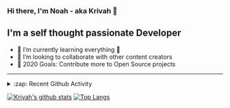 ### Hi there, I'm Noah - aka Krivah 👋

## I'm a self thought passionate Developer

- 🌱 I’m currently learning everything 🤣
- 👯 I’m looking to collaborate with other content creators
- 🥅 2020 Goals: Contribute more to Open Source projects

---

<details>
  <summary>:zap: Recent Github Activity</summary>
  
<!--START_SECTION:activity-->
1. 🎉 Merged PR [#28](https://github.com/krivahtoo/group-manager/pull/28) in [krivahtoo/group-manager](https://github.com/krivahtoo/group-manager)
2. ❌ Closed PR [#52](https://github.com/krivahtoo/telechat/pull/52) in [krivahtoo/telechat](https://github.com/krivahtoo/telechat)
3. ❌ Closed PR [#51](https://github.com/krivahtoo/telechat/pull/51) in [krivahtoo/telechat](https://github.com/krivahtoo/telechat)
4. ❌ Closed PR [#50](https://github.com/krivahtoo/telechat/pull/50) in [krivahtoo/telechat](https://github.com/krivahtoo/telechat)
5. ❌ Closed PR [#49](https://github.com/krivahtoo/telechat/pull/49) in [krivahtoo/telechat](https://github.com/krivahtoo/telechat)
<!--END_SECTION:activity-->

</details>


  [![Krivah's github stats](https://github-readme-stats.vercel.app/api?username=krivahtoo&count_private=true&theme=tokyonight)](https://github.com/anuraghazra/github-readme-stats)
  [![Top Langs](https://github-readme-stats.vercel.app/api/top-langs/?username=krivahtoo&layout=compact&langs_count=10&theme=tokyonight)](https://github.com/anuraghazra/github-readme-stats)



